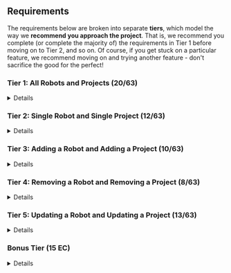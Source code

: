 ## Requirements

The requirements below are broken into separate **tiers**, which model the way we **recommend you approach the project**. That is, we recommend you complete (or complete the majority of) the requirements in Tier 1 before moving on to Tier 2, and so on. Of course, if you get stuck on a particular feature, we recommend moving on and trying another feature - don't sacrifice the good for the perfect!

### Tier 1: All Robots and Projects (20/63)

<details>

#### Frontend

- [X] Write a component to display a list of all robots (at least their names and imageUrls)
- [X] Write a component to display a list of all projects (at least their titles and deadlines)
- [X] Write a robots sub-reducer to manage robots in your Redux store
- [X] Write a projects sub-reducer to manage projects in your Redux store
- [X] Display the AllRobots component when the url matches `/robots`
- [X] Display the AllProjects component when the url matches `/projects`
- [X] Add links to the navbar that can be used to navigate to the all-projects view and the all-robots view

#### Backend

- [X] Write a route to serve up all robots
- [X] Write a route to serve up all projects

- Write a `robots` model with the following information:
  - [X] name - not empty or null
  - [X] fuelType - can be one of gas, diesel, or electric (defaults to electric)
  - [X] fuelLevel - can be a decimal value between 0 and 100 (defaults to 100)
  - [X] imageUrl - with a default value
- Write a `projects` model with the following information:
  - [X] title - not empty or null
  - [X] deadline - a date
  - [X] priority - an integer between 1 and 10
  - [X] completed - boolean value, defaults to false
  - [X] description - extremely large text
- [X] Robots may be associated with many projects. Likewise, projects may be associated with many robots.

#### Seed
- [X] Running the seed file creates projects and robots for demonstration purposes

Congrats! You have completed your first vertical slice! Make sure to `commit -m "Feature: Get all robots and projects"` before moving on (see RUBRIC.md - points are awarded/deducted for a proper git workflow)!

</details>

### Tier 2: Single Robot and Single Project (12/63)

<details>

#### Frontend

- Write a component to display a single robot with the following information:
  - [X] The robot's name, image, fuelType, fuelLevel
  // TODO: check back
  - [] The names of all their assigned projects (or a helpful message if they don't have any)
- [X] Display the appropriate robot when the url matches `/robots/:robotId`
- [X] Clicking on a robot from the all-robots view should navigate to show that robot in the single-robot view

- Write a component to display a single project with the following information:
  - [X] The project's title, deadline, priority, description
  // TODO: get back later
  - [ ] A list of the names of all robots in that project (or a helpful message if it doesn't have any robots)
- [X] Display the appropriate project's info when the url matches `/projects/:projectId`
- [X] Clicking on a project from the all-projects view should navigate to show that project in the single-project view

- [X] Clicking on the name of a robot in the single-project view should navigate to show that robot in the single-robot view
- [X] Clicking on the name of a project in the single-robot view should navigate to show that project in the single-project view

#### Backend

- [X] Write a route to serve up a single robot (based on their id), _including that robot's projects_
- [X] Write a route to serve up a single project (based on its id), _including that projects' robots_

Congrats! You have completed your second vertical slice! Make sure to `commit -m "Feature: Get Single Project and Robot"` before moving on (see RUBRIC.md - points are awarded/deducted for a proper git workflow)!

</details>

### Tier 3: Adding a Robot and Adding a Project (10/63)

<details>

#### Frontend

- [X] Write a component to display a form for adding a new robot that contains _at least_ an input for name
// ??
- [X] Display this component as part of the all-robots view, alongside the list of robots
- Submitting the form with valid data should:
  - [X] Make an AJAX request that causes the new robot to be persisted in the database
  - [X] Add the new robot to the list of robots without needing to refresh the page


- [X] Write a component to display a form for adding a new project that contains _at least_ an input for title
- [X] Make an AJAX request that causes the new project to be saved to the database
  - [X] Add the new project to the list of projects without needing to refresh the page

#### Backend

- [X] Write a route to add a new robot
- [X] Write a route to add a new project

Congrats! You have completed your third vertical slice! Make sure to `commit -m "Feature: Add Robot and Project"` before moving on (see RUBRIC.md - points are awarded/deducted for a proper git workflow)!

</details>

### Tier 4: Removing a Robot and Removing a Project (8/63)

<details>

#### Frontend

- [X] In the all-robots view, include an `X` button next to each robot
- Clicking the `X` button should:
  - [X] Make an AJAX request that causes that robot to be removed from database

  // TODO: get back to later
  - [] Remove the robot from the list of robots without needing to refresh the page

- [X] In the all-projects view, include an `X` button next to each project
- Clicking the `X` button should:
  - [X] Make an AJAX request that causes that project to be removed from database
  // TODO: get abck later
  - [ ] Remove the project from the list of projects without needing to refresh the page

#### Backend

- [X] Write a route to remove a robot (based on its id)
- [X] Write a route to remove a project (based on its id)

Congrats! You have completed your fourth vertical slice! Make sure to `commit -m "Feature: Remove Robot and Project"` before moving on (see RUBRIC.md - points are awarded/deducted for a proper git workflow)!

</details>

### Tier 5: Updating a Robot and Updating a Project (13/63)

<details>

#### Frontend

- [ ] Write a component to display a form updating _at least_ a robot's name and fuelLevel
- [ ] Display this component EITHER as part of the single-robot view, or as its own view
- Submitting the form with valid data should:
  - [ ] Make an AJAX request that causes that robot to be updated in the database
  - [ ] Update the robot in the current view without needing to refresh the page
- [ ] In the single-robot view, display an `Unassign` button next to each of its projects, which unassigns it from that project (in the database as well as this view)

- [ ] Write a component to display a form updating _at least_ a project's title and completion status
- [ ] Display this component EITHER as part of the single-project view, or as its own view
- Submitting the form with valid data should:
  - [ ] Make an AJAX request that causes that project to be updated in the database
  - [ ] Update the project in the current view without needing to refresh the page
- [ ] In the single-project view, display an `Unassign` button next to each robot assigned to it, which unassigns that robot (in the database as well as this view)
- [ ] In the single-project view, display a `Complete` button, which marks the project as completed (in the database as well as this view)

#### Backend

- [ ] Write a route to update an existing project
- [ ] Write a route to update an existing robot


Congrats! You have completed your fifth vertical slice! Make sure to `commit -m "Feature: Update Robot and Project"` before moving on (see RUBRIC.md - points are awarded/deducted for a proper git workflow)!

</details>

### Bonus Tier (15 EC)

<details>

#### Finishing Touches

- [ ] If a user attempts to add a new robot or project without a required field, a helpful message should be displayed
- [ ] If a user attempts to access a page that doesn't exist (ex. `/potato`), a helpful "not found" message should be displayed
- [ ] If a user attempts to view a robot/project that doesn't exist, a helpful message should be displayed
- [ ] Whenever a component needs to wait for data to load from the server, a "loading" message should be displayed until the data is available
- [ ] Overall, the app is spectacularly styled and visually stunning

#### Ordering

- [ ] Create option for projects to be ordered based on priority on all-projects view
- [ ] Create option for projects to be ordered based on deadline on all-projects view
- [ ] Create option for robots to be ordered based on fuel level on all-robots view

#### Filtering

- [ ] Create filters on all-projects view so that projects can be filtered based completion status and priority (allow multiple filters to be applied)
- [ ] Create a filter on all-robots view to only show projects without assigned robots and vice versa
- [ ] Create filters on all-robots view so that robots can be filtered based on fuel type and fuel level (allow multiple filters to be applied)
- [ ] Create a filter on all-robots view to only show robots without assigned projects and vice versa

#### Seeding

- [ ] Seed 100+ robots and 100+ projects
- [ ] Implement pagination for robots (e.g. `/robots?page=1` shows the first ten robots, and `/robots?page=2` shows robots 11-20)
- [ ] Implement pagination for projects (e.g. `/projects?page=1` shows the first ten projects, and `/projects?page=2` shows robots 11-20)

#### Testing

- [ ] React (AllRobots): renders "No Robots" if passed no robots
- [ ] React (AllProjects): renders "No Projects" if passed no projects
- [ ] Redux (robots): returns the initial state by default
- [ ] Redux (projects): returns the initial state by default
- [ ] Sequelize (Robot): name must not be null or empty
- [ ] Sequelize (Project): deadline must be a valid date
- [ ] Navigation: navbar to navigate to home, robots
- [ ] Navigation: navbar to navigate to projects
- [ ] Seed File: creates at least one robot that has several projects
- [ ] Seed File: creates at least one project that has several robots

</details>
